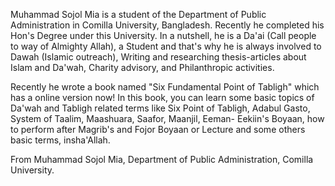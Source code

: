 Muhammad Sojol Mia is a student of the Department of Public Administration in Comilla University, Bangladesh. Recently he completed his Hon's Degree under this University. In a nutshell, he is a Da'ai (Call people to way of Almighty Allah), a Student and that's why he is always involved to Dawah (Islamic outreach), Writing and researching thesis-articles about Islam and Da'wah, Charity advisory, and Philanthropic activities.

Recently he wrote a book named "Six Fundamental Point of Tabligh" which has a online version now!
In this book, you can learn some basic topics of Da'wah and Tabligh related terms like Six Point of Tabligh, Adabul Gasto, System of Taalim, Maashuara, Saafor, Maanjil, Eeman- Eekiin's Boyaan, how to perform after Magrib's and Fojor Boyaan or Lecture and some others basic terms, insha'Allah.

From
Muhammad Sojol Mia,
Department of Public Administration, 
Comilla University.

